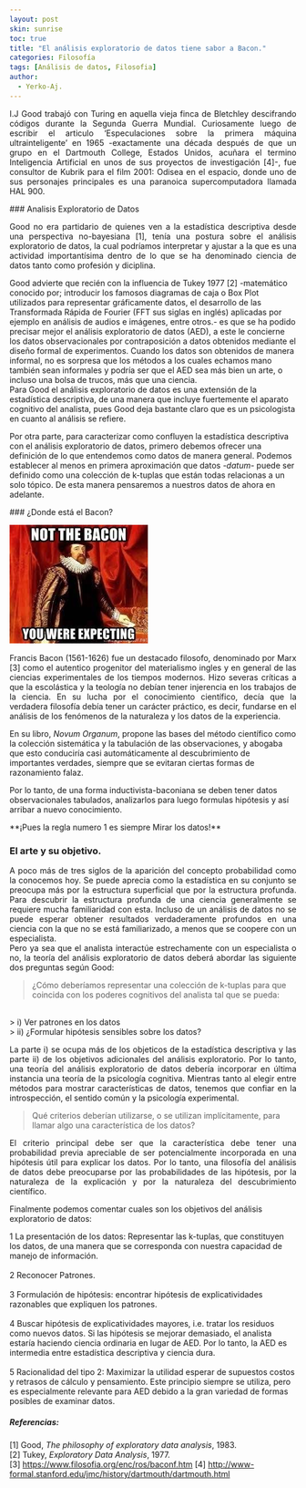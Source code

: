 ```yaml
---
layout: post
skin: sunrise
toc: true
title: "El análisis exploratorio de datos tiene sabor a Bacon."
categories: Filosofía
tags: [Análisis de datos, Filosofia]
author:
  - Yerko-Aj.
---
```

<p align="justify">
I.J Good trabajó con Turing en aquella vieja finca de Bletchley descifrando códigos durante la Segunda Guerra Mundial. Curiosamente luego de escribir el articulo ‘Especulaciones sobre la primera máquina ultrainteligente’ en 1965 -exactamente una década después de que un grupo en el Dartmouth College, Estados Unidos, acuñara el termino Inteligencia Artificial en unos de sus proyectos de investigación [4]-, fue consultor de Kubrik para el film 2001: Odisea en el espacio, donde uno de sus personajes principales es una paranoica supercomputadora llamada HAL 900. <br>
</p>
### Analisis Exploratorio de Datos
<p align="justify">
Good no era partidario de quienes ven a la estadística descriptiva desde una perspectiva no-bayesiana [1], tenía una postura sobre el análisis exploratorio de datos, la cual podríamos interpretar y ajustar a la que es una actividad importantísima dentro de lo que se ha denominado ciencia de datos tanto como profesión y diciplina.<br>

Good advierte que recién con la influencia de Tukey 1977 [2] -matemático conocido por;  introducir los famosos diagramas de caja o Box Plot  utilizados para representar gráficamente datos, el desarrollo de las Transformada Rápida de Fourier (FFT  sus siglas en inglés) aplicadas por ejemplo en análisis de  audios e imágenes, entre otros.-  es que se ha podido precisar mejor el análisis exploratorio de datos (AED), a este le concierne los datos observacionales por contraposición a datos obtenidos mediante el diseño formal de experimentos. Cuando los datos son obtenidos de manera informal, no es sorpresa que los métodos a los cuales echamos mano también sean informales y podría ser que el AED sea más bien un arte, o incluso una bolsa de trucos, más que una ciencia.<br>
Para Good el análisis exploratorio de datos es una extensión de la estadística descriptiva, de una manera que incluye fuertemente el aparato cognitivo del analista, pues Good deja bastante claro que es un psicologista en cuanto al análisis se refiere.<br>

Por otra parte, para caracterizar como confluyen la estadística descriptiva con el análisis exploratorio de datos, primero debemos ofrecer una definición de lo que entendemos como datos de manera general. Podemos establecer al menos en primera aproximación que datos *-datum-* puede ser definido como una colección de k-tuplas que están todas relacionas a un solo tópico. De esta manera pensaremos a nuestros datos de ahora en adelante.

</p>
### ¿Donde está el Bacon?

![Bacon_error](/post2/bacon.jpg)
<p align="justify">
Francis Bacon (1561-1626) fue un destacado filosofo, denominado por Marx [3] como el autentico progenitor del materialismo ingles y en general de las ciencias experimentales de los tiempos modernos. Hizo severas críticas a que la escolástica y la teología no debían tener injerencia en los trabajos de la ciencia. En su lucha por el conocimiento científico, decía que la verdadera filosofía debía tener un carácter práctico, es decir, fundarse en el análisis de los fenómenos de la naturaleza y los datos de la experiencia. <br>

En su libro, *Novum Organum*, propone las bases del método científico como la colección sistemática y la tabulación de las observaciones, y abogaba que esto conduciría casi automáticamente al descubrimiento de importantes verdades, siempre que se evitaran ciertas formas de razonamiento falaz. <br>

Por lo tanto, de una forma inductivista-baconiana se deben tener datos observacionales tabulados, analizarlos para luego formulas hipótesis y así arribar a nuevo conocimiento. <br>
</p>
**¡Pues la regla numero 1 es siempre Mirar los datos!** <br>


### El arte y su objetivo.
<p align="justify">
A poco más de tres siglos de la aparición del concepto probabilidad como la conocemos hoy. Se puede aprecia como la estadística en su conjunto se preocupa más por la estructura superficial que por la estructura profunda. Para descubrir la estructura profunda de una ciencia generalmente se requiere mucha familiaridad con esta. Incluso de un análisis de datos no se puede esperar obtener resultados verdaderamente profundos en una ciencia con la que no se está familiarizado, a menos que se coopere con un especialista. <br>
Pero ya sea que el analista interactúe estrechamente con un especialista o no, la teoría del análisis exploratorio de datos deberá abordar las siguiente dos preguntas según Good: <br>
</p>

> ¿Cómo deberíamos representar una colección de k-tuplas para que coincida con los poderes cognitivos del analista tal que se pueda:
<br>
> i) Ver patrones en los datos <br>
> ii) ¿Formular hipótesis sensibles sobre los datos?

<p align="justify">
La parte i) se ocupa más de los objeticos de la estadística descriptiva y las parte ii) de los objetivos adicionales del análisis exploratorio. Por lo tanto, una teoría del análisis exploratorio de datos debería incorporar en última instancia una teoría de la psicología cognitiva. Mientras tanto al elegir entre métodos para mostrar características de datos, tenemos que confiar en la introspección, el sentido común y la psicología experimental.
</p>

> Qué criterios deberían utilizarse, o se utilizan implícitamente, para llamar algo una característica de los datos? 

<p align="justify">
El criterio principal debe ser que la característica debe tener una probabilidad previa apreciable de ser potencialmente incorporada en una hipótesis útil para explicar los datos. Por lo tanto, una filosofía del análisis de datos debe preocuparse por las probabilidades de las hipótesis, por la naturaleza de la explicación y por la naturaleza del descubrimiento científico. <br>
</p>

Finalmente podemos comentar cuales son los objetivos del análisis exploratorio de datos:

1 La presentación de los datos: Representar las k-tuplas, que constituyen los datos, de una manera que se corresponda con nuestra capacidad de manejo de información. <br><br>
2	Reconocer Patrones.<br><br>
3 Formulación de hipótesis:  encontrar hipótesis de explicatividades razonables que expliquen los patrones.<br><br>
4 Buscar hipótesis de explicatividades mayores, i.e. tratar los residuos como nuevos datos. Si las hipótesis se mejorar demasiado, el analista estaría haciendo ciencia ordinaria en lugar de AED. Por lo tanto, la AED es intermedia entre estadística descriptiva y ciencia dura.<br> <br>
5 Racionalidad del tipo 2: Maximizar la utilidad esperar de supuestos costos y retrasos de cálculo y pensamiento. Este principio siempre se utiliza, pero es especialmente relevante para AED debido a la gran variedad de formas posibles de examinar datos.



##### Referencias:

[1] Good, *The philosophy of exploratory data analysis*, 1983. <br>
[2] Tukey, *Exploratory Data Analysis*, 1977.<br>
[3] https://www.filosofia.org/enc/ros/baconf.htm
[4] http://www-formal.stanford.edu/jmc/history/dartmouth/dartmouth.html

